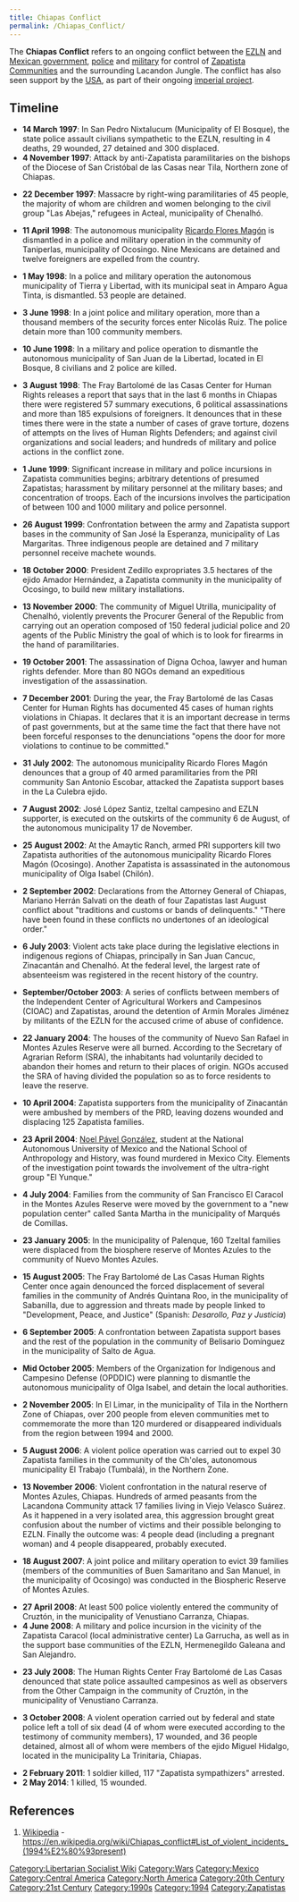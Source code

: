 ```yaml
---
title: Chiapas Conflict
permalink: /Chiapas_Conflict/
---
```


The **Chiapas Conflict** refers to an ongoing conflict between the
[EZLN](Zapatista_Army_of_National_Liberation.md "wikilink") and [Mexican
government](Mexico.md "wikilink"), [police](police.md "wikilink") and
[military](military.md "wikilink") for control of [Zapatista
Communities](Rebel_Zapatista_Autonomous_Municipalities.md "wikilink") and
the surrounding Lacandon Jungle. The conflict has also seen support by
the [USA](United_States_of_America.md "wikilink"), as part of their ongoing
[imperial project](Timeline_of_US_Imperialism.md "wikilink").

## Timeline

- **14 March 1997**: In San Pedro Nixtalucum (Municipality of El
  Bosque), the state police assault civilians sympathetic to the EZLN,
  resulting in 4 deaths, 29 wounded, 27 detained and 300 displaced.
- **4 November 1997**: Attack by anti-Zapatista paramilitaries on the
  bishops of the Diocese of San Cristóbal de las Casas near Tila,
  Northern zone of Chiapas.

<!-- -->

- **22 December 1997**: Massacre by right-wing paramilitaries of 45
  people, the majority of whom are children and women belonging to the
  civil group "Las Abejas," refugees in Acteal, municipality of
  Chenalhó.

<!-- -->

- **11 April 1998**: The autonomous municipality [Ricardo Flores
  Magón](Ricardo_Flores_Magón.md "wikilink") is dismantled in a police and
  military operation in the community of Taniperlas, municipality of
  Ocosingo. Nine Mexicans are detained and twelve foreigners are
  expelled from the country.

<!-- -->

- **1 May 1998**: In a police and military operation the autonomous
  municipality of Tierra y Libertad, with its municipal seat in Amparo
  Agua Tinta, is dismantled. 53 people are detained.

<!-- -->

- **3 June 1998**: In a joint police and military operation, more than a
  thousand members of the security forces enter Nicolás Ruiz. The police
  detain more than 100 community members.

<!-- -->

- **10 June 1998**: In a military and police operation to dismantle the
  autonomous municipality of San Juan de la Libertad, located in El
  Bosque, 8 civilians and 2 police are killed.

<!-- -->

- **3 August 1998**: The Fray Bartolomé de las Casas Center for Human
  Rights releases a report that says that in the last 6 months in
  Chiapas there were registered 57 summary executions, 6 political
  assassinations and more than 185 expulsions of foreigners. It
  denounces that in these times there were in the state a number of
  cases of grave torture, dozens of attempts on the lives of Human
  Rights Defenders; and against civil organizations and social leaders;
  and hundreds of military and police actions in the conflict zone.

<!-- -->

- **1 June 1999**: Significant increase in military and police
  incursions in Zapatista communities begins; arbitrary detentions of
  presumed Zapatistas; harassment by military personnel at the military
  bases; and concentration of troops. Each of the incursions involves
  the participation of between 100 and 1000 military and police
  personnel.

<!-- -->

- **26 August 1999**: Confrontation between the army and Zapatista
  support bases in the community of San José la Esperanza, municipality
  of Las Margaritas. Three indigenous people are detained and 7 military
  personnel receive machete wounds.

<!-- -->

- **18 October 2000**: President Zedillo expropriates 3.5 hectares of
  the ejido Amador Hernández, a Zapatista community in the municipality
  of Ocosingo, to build new military installations.

<!-- -->

- **13 November 2000**: The community of Miguel Utrilla, municipality of
  Chenalhó, violently prevents the Procurer General of the Republic from
  carrying out an operation composed of 150 federal judicial police and
  20 agents of the Public Ministry the goal of which is to look for
  firearms in the hand of paramilitaries.

<!-- -->

- **19 October 2001**: The assassination of Digna Ochoa, lawyer and
  human rights defender. More than 80 NGOs demand an expeditious
  investigation of the assassination.

<!-- -->

- **7 December 2001**: During the year, the Fray Bartolomé de las Casas
  Center for Human Rights has documented 45 cases of human rights
  violations in Chiapas. It declares that it is an important decrease in
  terms of past governments, but at the same time the fact that there
  have not been forceful responses to the denunciations "opens the door
  for more violations to continue to be committed."

<!-- -->

- **31 July 2002**: The autonomous municipality Ricardo Flores Magón
  denounces that a group of 40 armed paramilitaries from the PRI
  community San Antonio Escobar, attacked the Zapatista support bases in
  the La Culebra ejido.

<!-- -->

- **7 August 2002**: José López Santiz, tzeltal campesino and EZLN
  supporter, is executed on the outskirts of the community 6 de August,
  of the autonomous municipality 17 de November.

<!-- -->

- **25 August 2002**: At the Amaytic Ranch, armed PRI supporters kill
  two Zapatista authorities of the autonomous municipality Ricardo
  Flores Magón (Ocosingo). Another Zapatista is assassinated in the
  autonomous municipality of Olga Isabel (Chilón).

<!-- -->

- **2 September 2002**: Declarations from the Attorney General of
  Chiapas, Mariano Herrán Salvati on the death of four Zapatistas last
  August conflict about "traditions and customs or bands of
  delinquents." "There have been found in these conflicts no undertones
  of an ideological order."

<!-- -->

- **6 July 2003**: Violent acts take place during the legislative
  elections in indigenous regions of Chiapas, principally in San Juan
  Cancuc, Zinacantán and Chenalhó. At the federal level, the largest
  rate of absenteeism was registered in the recent history of the
  country.

<!-- -->

- **September/October 2003**: A series of conflicts between members of
  the Independent Center of Agricultural Workers and Campesinos (CIOAC)
  and Zapatistas, around the detention of Armín Morales Jiménez by
  militants of the EZLN for the accused crime of abuse of confidence.

<!-- -->

- **22 January 2004**: The houses of the community of Nuevo San Rafael
  in Montes Azules Reserve were all burned. According to the Secretary
  of Agrarian Reform (SRA), the inhabitants had voluntarily decided to
  abandon their homes and return to their places of origin. NGOs accused
  the SRA of having divided the population so as to force residents to
  leave the reserve.

<!-- -->

- **10 April 2004**: Zapatista supporters from the municipality of
  Zinacantán were ambushed by members of the PRD, leaving dozens wounded
  and displacing 125 Zapatista families.

<!-- -->

- **23 April 2004**: [Noel Pável
  González](Noel_Pável_González.md "wikilink"), student at the National
  Autonomous University of Mexico and the National School of
  Anthropology and History, was found murdered in Mexico City. Elements
  of the investigation point towards the involvement of the ultra-right
  group "El Yunque."

<!-- -->

- **4 July 2004**: Families from the community of San Francisco El
  Caracol in the Montes Azules Reserve were moved by the government to a
  "new population center" called Santa Martha in the municipality of
  Marqués de Comillas.

<!-- -->

- **23 January 2005**: In the municipality of Palenque, 160 Tzeltal
  families were displaced from the biosphere reserve of Montes Azules to
  the community of Nuevo Montes Azules.

<!-- -->

- **15 August 2005**: The Fray Bartolomé de Las Casas Human Rights
  Center once again denounced the forced displacement of several
  families in the community of Andrés Quintana Roo, in the municipality
  of Sabanilla, due to aggression and threats made by people linked to
  "Development, Peace, and Justice" (Spanish: *Desarollo, Paz y
  Justicia*)

<!-- -->

- **6 September 2005**: A confrontation between Zapatista support bases
  and the rest of the population in the community of Belisario Domínguez
  in the municipality of Salto de Agua.

<!-- -->

- **Mid October 2005**: Members of the Organization for Indigenous and
  Campesino Defense (OPDDIC) were planning to dismantle the autonomous
  municipality of Olga Isabel, and detain the local authorities.

<!-- -->

- **2 November 2005**: In El Limar, in the municipality of Tila in the
  Northern Zone of Chiapas, over 200 people from eleven communities met
  to commemorate the more than 120 murdered or disappeared individuals
  from the region between 1994 and 2000.

<!-- -->

- **5 August 2006**: A violent police operation was carried out to expel
  30 Zapatista families in the community of the Ch'oles, autonomous
  municipality El Trabajo (Tumbalá), in the Northern Zone.

<!-- -->

- **13 November 2006**: Violent confrontation in the natural reserve of
  Montes Azules, Chiapas. Hundreds of armed peasants from the Lacandona
  Community attack 17 families living in Viejo Velasco Suárez. As it
  happened in a very isolated area, this aggression brought great
  confusion about the number of victims and their possible belonging to
  EZLN. Finally the outcome was: 4 people dead (including a pregnant
  woman) and 4 people disappeared, probably executed.

<!-- -->

- **18 August 2007**: A joint police and military operation to evict 39
  families (members of the communities of Buen Samaritano and San
  Manuel, in the municipality of Ocosingo) was conducted in the
  Biospheric Reserve of Montes Azules.

<!-- -->

- **27 April 2008**: At least 500 police violently entered the community
  of Cruztón, in the municipality of Venustiano Carranza, Chiapas.
- **4 June 2008**: A military and police incursion in the vicinity of
  the Zapatista Caracol (local administrative center) La Garrucha, as
  well as in the support base communities of the EZLN, Hermenegildo
  Galeana and San Alejandro.

<!-- -->

- **23 July 2008**: The Human Rights Center Fray Bartolomé de Las Casas
  denounced that state police assaulted campesinos as well as observers
  from the Other Campaign in the community of Cruztón, in the
  municipality of Venustiano Carranza.

<!-- -->

- **3 October 2008**: A violent operation carried out by federal and
  state police left a toll of six dead (4 of whom were executed
  according to the testimony of community members), 17 wounded, and 36
  people detained, almost all of whom were members of the ejido Miguel
  Hidalgo, located in the municipality La Trinitaria, Chiapas.

<!-- -->

- **2 February 2011**: 1 soldier killed, 117 "Zapatista sympathizers"
  arrested.
- **2 May 2014**: 1 killed, 15 wounded.

## References

1.  [Wikipedia](Wikipedia.md "wikilink") -
    <https://en.wikipedia.org/wiki/Chiapas_conflict#List_of_violent_incidents_(1994%E2%80%93present)>

[Category:Libertarian Socialist
Wiki](Category:Libertarian_Socialist_Wiki.md "wikilink")
[Category:Wars](Category:Wars.md "wikilink")
[Category:Mexico](Category:Mexico.md "wikilink") [Category:Central
America](Category:Central_America.md "wikilink") [Category:North
America](Category:North_America.md "wikilink") [Category:20th
Century](Category:20th_Century.md "wikilink") [Category:21st
Century](Category:21st_Century.md "wikilink")
[Category:1990s](Category:1990s.md "wikilink")
[Category:1994](Category:1994.md "wikilink")
[Category:Zapatistas](Category:Zapatistas.md "wikilink")